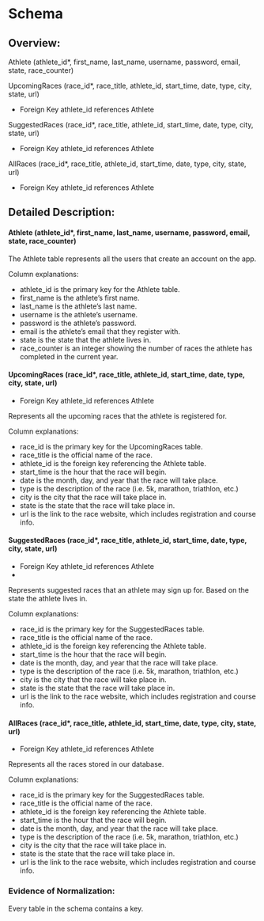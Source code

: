 # Schema

## Overview:

Athlete (athlete_id*, first_name, last_name, username, password, email, state, race_counter)

UpcomingRaces (race_id*, race_title, athlete_id, start_time, date, type, city, state, url)
- Foreign Key athlete_id references Athlete 

SuggestedRaces (race_id*, race_title, athlete_id, start_time, date, type, city, state, url)
- Foreign Key athlete_id references Athlete 

AllRaces (race_id*, race_title, athlete_id, start_time, date, type, city, state, url)
- Foreign Key athlete_id references Athlete 

## Detailed Description:
#### Athlete (athlete_id*, first_name, last_name, username, password, email, state, race_counter)
The Athlete table represents all the users that create an account on the app.

Column explanations:

- athlete_id is the primary key for the Athlete table.
- first_name is the athlete’s first name.
- last_name is the athlete’s last name.
- username is the athlete’s username.
- password is the athlete’s password.
- email is the athlete’s email that they register with.
- state is the state that the athlete lives in.
- race_counter is an integer showing the number of races the athlete has completed in the current year.

#### UpcomingRaces (race_id*, race_title, athlete_id, start_time, date, type, city, state, url)
- Foreign Key athlete_id references Athlete

Represents all the upcoming races that the athlete is registered for.

Column explanations:
- race_id is the primary key for the UpcomingRaces table.
- race_title is the official name of the race.
- athlete_id is the foreign key referencing the Athlete table.
- start_time is the hour that the race will begin.
- date is the month, day, and year that the race will take place.
- type is the description of the race (i.e. 5k, marathon, triathlon, etc.)
- city is the city that the race will take place in.
- state is the state that the race will take place in.
- url is the link to the race website, which includes registration and course info.

#### SuggestedRaces (race_id*, race_title, athlete_id, start_time, date, type, city, state, url)
- Foreign Key athlete_id references Athlete
- 
Represents suggested races that an athlete may sign up for. Based on the state the athlete lives in.

Column explanations:
- race_id is the primary key for the SuggestedRaces table.
- race_title is the official name of the race.
- athlete_id is the foreign key referencing the Athlete table.
- start_time is the hour that the race will begin.
- date is the month, day, and year that the race will take place.
- type is the description of the race (i.e. 5k, marathon, triathlon, etc.)
- city is the city that the race will take place in.
- state is the state that the race will take place in.
- url is the link to the race website, which includes registration and course info.

#### AllRaces (race_id*, race_title, athlete_id, start_time, date, type, city, state, url)
- Foreign Key athlete_id references Athlete

Represents all the races stored in our database.

Column explanations:
- race_id is the primary key for the SuggestedRaces table.
- race_title is the official name of the race.
- athlete_id is the foreign key referencing the Athlete table.
- start_time is the hour that the race will begin.
- date is the month, day, and year that the race will take place.
- type is the description of the race (i.e. 5k, marathon, triathlon, etc.)
- city is the city that the race will take place in.
- state is the state that the race will take place in.
- url is the link to the race website, which includes registration and course info.

### Evidence of Normalization:
Every table in the schema contains a key. 
